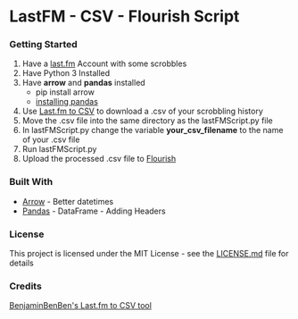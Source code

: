 # LastFM - CSV - Flourish Script

### Getting Started
1. Have a [last.fm](https://www.last.fm) Account with some scrobbles
2. Have Python 3 Installed
3. Have **arrow** and **pandas** installed
    - pip install arrow
    - [installing pandas](https://pandas.pydata.org/pandas-docs/stable/getting_started/install.html)
4. Use [Last.fm to CSV](https://benjaminbenben.com/lastfm-to-csv/) to download a .csv of your scrobbling history
5. Move the .csv file into the same directory as the lastFMScript.py file
6. In lastFMScript.py change the variable **your_csv_filename** to the name of your .csv file
7. Run lastFMScript.py
9. Upload the processed .csv file to [Flourish](https://flourish.studio/)

### Built With
* [Arrow](https://arrow.readthedocs.io/en/stable/) - Better datetimes
* [Pandas](https://pandas.pydata.org/) - DataFrame - Adding Headers
  
### License
This project is licensed under the MIT License - see the [LICENSE.md](LICENSE.md) file for details

### Credits
[BenjaminBenBen's Last.fm to CSV tool](https://benjaminbenben.com/)

